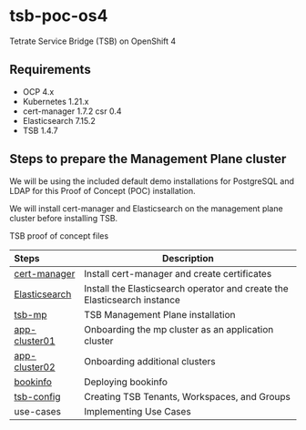 # tsb-poc-os4
Tetrate Service Bridge (TSB) on OpenShift 4

## Requirements
- OCP 4.x
- Kubernetes 1.21.x
- cert-manager 1.7.2 csr 0.4 
- Elasticsearch 7.15.2
- TSB 1.4.7

## Steps to prepare the Management Plane cluster 
We will be using the included default demo installations for PostgreSQL and LDAP for this Proof of Concept (POC) installation.

We will install cert-manager and Elasticsearch on the management plane cluster before installing TSB.

TSB proof of concept files

| Steps                                | Description |
| :---                                 | ----        |
| [cert-manager](/cert-manager.md)     | Install cert-manager and create certificates |
| [Elasticsearch](/elastic.md)         | Install the Elasticsearch operator and create the Elasticsearch instance |
| [tsb-mp](/tsb-mp.md)                 | TSB Management Plane installation |
| [app-cluster01](/app-cluster01.md)   | Onboarding the mp cluster as an application cluster |
| [app-cluster02](/app-cluster02.md)   | Onboarding additional clusters |
| [bookinfo](/bookinfo.md)             | Deploying bookinfo |
| [tsb-config](/tsb-config.md)         | Creating TSB Tenants, Workspaces, and Groups |
| use-cases                            | Implementing Use Cases |

